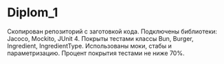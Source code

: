 # Diplom_1

Скопирован репозиторий с заготовкой кода.
Подключены библиотеки: Jacoco, Mockito, JUnit 4.
Покрыты тестами классы Bun, Burger, Ingredient, IngredientType.
Использованы моки, стабы и параметризацию.
Процент покрытия тестами не ниже 70%.
